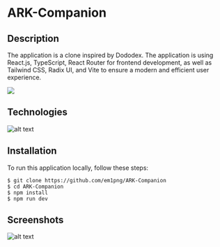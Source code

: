 # ARK-Companion

## Description

The application is a clone inspired by Dododex. 
The application is using React.js, TypeScript, React Router for frontend development, as well as Tailwind CSS, Radix UI, and Vite to ensure a modern and efficient user experience.

[<img src="https://i.imgur.com/h0PE4fj.png">](https://ark-companion.vercel.app/)

## Technologies
![alt text](https://i.imgur.com/ZslEwPU.png)

## Installation
To run this application locally, follow these steps:

```
$ git clone https://github.com/em1png/ARK-Companion
$ cd ARK-Companion
$ npm install
$ npm run dev
```

## Screenshots
![alt text](https://i.imgur.com/rCnrLGv.png)


